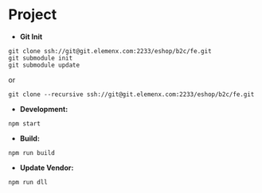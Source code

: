 # Project

* **Git Init**

```shell
git clone ssh://git@git.elemenx.com:2233/eshop/b2c/fe.git
git submodule init
git submodule update
```

or

```shell
git clone --recursive ssh://git@git.elemenx.com:2233/eshop/b2c/fe.git
```

* **Development:**

```shell
npm start
```

* **Build:**

```shell
npm run build
```

* **Update Vendor:**

```shell
npm run dll
```
